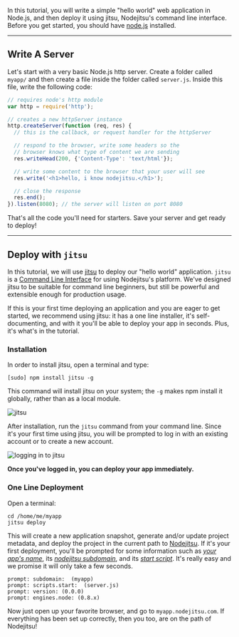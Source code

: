 In this tutorial, you will write a simple "hello world" web application in
Node.js, and then deploy it using jitsu, Nodejitsu's command line interface.
Before you get started, you should have
[node.js](https://github.com/joyent/node/wiki) installed.

---

## Write A Server

Let's start with a very basic Node.js http server. Create a folder called
`myapp/` and then create a file inside the folder called `server.js`. Inside
this file, write the following code:

``` javascript
// requires node's http module
var http = require('http');

// creates a new httpServer instance
http.createServer(function (req, res) {
  // this is the callback, or request handler for the httpServer

  // respond to the browser, write some headers so the 
  // browser knows what type of content we are sending
  res.writeHead(200, {'Content-Type': 'text/html'});

  // write some content to the browser that your user will see
  res.write('<h1>hello, i know nodejitsu.</h1>');

  // close the response
  res.end();
}).listen(8080); // the server will listen on port 8080
```

That's all the code you'll need for starters. Save your server and get ready to
deploy!

---

## Deploy with `jitsu`

In this tutorial, we will use [jitsu](http://github.com/nodejitsu/jitsu) to
deploy our "hello world" application. `jitsu` is a [Command Line
Interface](http://en.wikipedia.org/wiki/Command-line_interface) for using
Nodejitsu's platform. We've designed jitsu to be suitable for command line
beginners, but still be powerful and extensible enough for production usage.

If this is your first time deploying an application and you are eager to get
started, we recommend using jitsu: it has a one line installer, it's
self-documenting, and with it you'll be able to deploy your app in seconds.
Plus, it's what's in the tutorial.

### Installation

In order to install jitsu, open a terminal and type:

```
[sudo] npm install jitsu -g
```

This command will install jitsu on your system; the `-g` makes npm install it
globally, rather than as a local module.

![jitsu](https://versions.jitsu.com/resources/jitsu.png)

After installation, run the `jitsu` command from your command line. Since it's
your first time using jitsu, you will be prompted to log in with an existing
account or to create a new account.

![logging in to jitsu](https://versions.jitsu.com/resources/jitsu-login.png)

**Once you've logged in, you can deploy your app immediately.**

### One Line Deployment

Open a terminal:

``` 
cd /home/me/myapp
jitsu deploy
```

This will create a new application snapshot, generate and/or update project
metadata, and deploy the project in the current path to
[Nodejitsu](https://www.nodejitsu.com). If it's your first deployment, you'll be
prompted for some information such as *<u>your app's name</u>*, its
*<u>nodejitsu subdomain</u>*, and its *<u>start script</u>*. It's really easy
and we promise it will  only take a few seconds.

```
prompt: subdomain:  (myapp)
prompt: scripts.start:  (server.js)
prompt: version: (0.0.0)
prompt: engines.node: (0.8.x)
```

Now just open up your favorite browser, and go to `myapp.nodejitsu.com`. If
everything has been set up correctly, then you too, are on the path of
Nodejitsu!

[meta:title]: <> (Hello World: A Tutorial)

